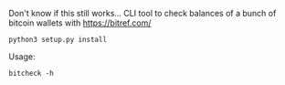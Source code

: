 Don't know if this still works... CLI tool to check balances of a bunch of bitcoin wallets with https://bitref.com/ 

`python3 setup.py install` 

Usage: 

`bitcheck -h`
